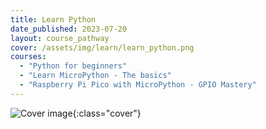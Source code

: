 ```yaml
---
title: Learn Python
date_published: 2023-07-20
layout: course_pathway
cover: /assets/img/learn/learn_python.png
courses:
  - "Python for beginners"
  - "Learn MicroPython - The basics"
  - "Raspberry Pi Pico with MicroPython - GPIO Mastery"
---
```


![Cover image]({{page.cover}}){:class="cover"}
